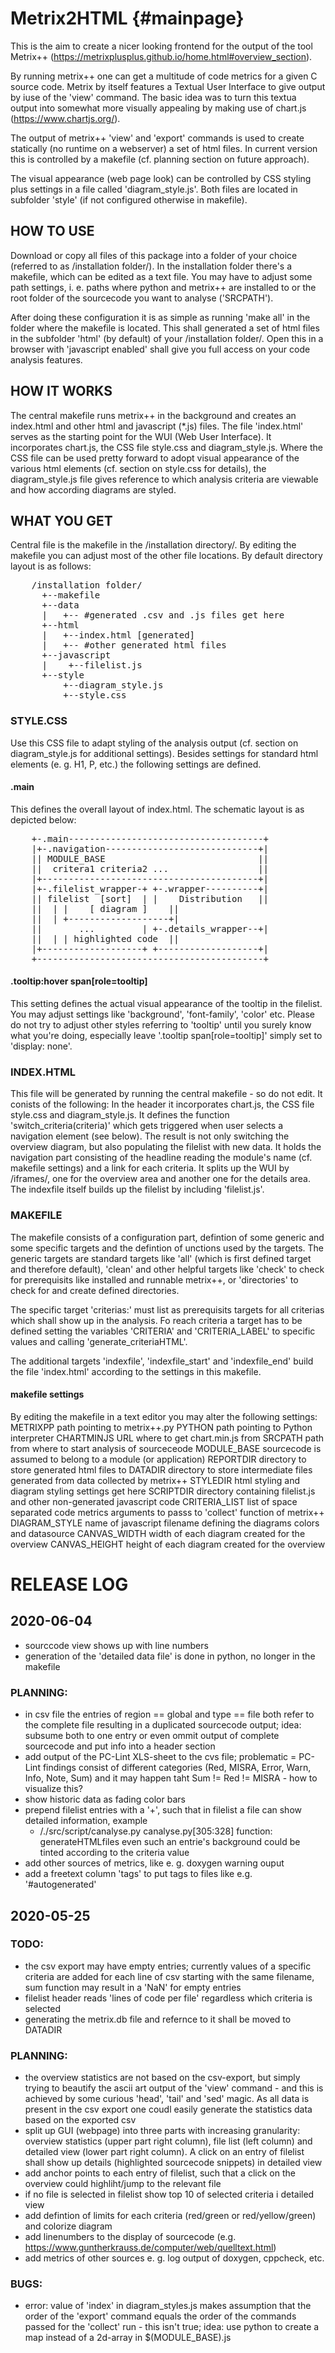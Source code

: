 # Metrix2HTML  {#mainpage}
This is the aim to create a nicer looking frontend for the output of the tool Metrix++ (https://metrixplusplus.github.io/home.html#overview_section).

By running metrix++ one can get a multitude of code metrics for a given C source code. Metrix by itself features a Textual User Interface to give output by iuse of the 'view' command. The basic idea was to turn this textua output into somewhat more visually appealing by making use of chart.js (https://www.chartjs.org/).

The output of metrix++ 'view' and 'export' commands is used to create statically (no runtime on a webserver) a set of html files. In current version this is controlled by a makefile (cf. planning section on future approach). 

The visual appearance (web page look) can be controlled by CSS styling plus settings in a file called 'diagram_style.js'. Both files are located in subfolder 'style' (if not configured otherwise in makefile).

## HOW TO USE
Download or copy all files of this package into a folder of your choice (referred to as /installation folder/). In the installation folder there's a makefile, which can be edited as a text file. You may have to adjust some path settings, i. e. paths where python and metrix++ are installed to or the root folder of the sourcecode you want to analyse ('SRCPATH').

After doing these configuration it is as simple as running 'make all' in the folder where the makefile is located. This shall generated a set of html files in the subfolder 'html' (by default) of your /installation folder/. Open this in a browser with 'javascript enabled' shall give you full access on your code analysis features.

## HOW IT WORKS
The central makefile runs metrix++ in the background and creates an index.html and other html and javascript (*.js) files. The file 'index.html' serves as the starting point for the WUI (Web User Interface). It incorporates chart.js, the CSS file style.css and diagram_style.js. Where the CSS file can be used pretty forward to adopt visual appearance of the various html elements (cf. section on style.css for details), the diagram_style.js file gives reference to which analysis criteria are viewable and how according diagrams are styled.

## WHAT YOU GET
Central file is the makefile in the /installation directory/. By editing the makefile you can adjust most of the other file locations. By default directory layout is as follows:
<pre>
    /installation folder/
      +--makefile
      +--data
      |   +-- #generated .csv and .js files get here
      +--html
      |   +--index.html [generated]
      |   +-- #other generated html files
      +--javascript
      |    +--filelist.js
      +--style
          +--diagram_style.js
          +--style.css
</pre>

### STYLE.CSS
Use this CSS file to adapt styling of the analysis output (cf. section on diagram_style.js for additional settings). Besides settings for standard html elements (e. g. H1, P, etc.) the following settings are defined. 

#### .main
This defines the overall layout of index.html. The schematic layout is as depicted below:
<pre>
    +-.main-------------------------------------+
    |+-.navigation-----------------------------+|
    || MODULE_BASE                             ||
    ||  critera1 criteria2 ...                 ||
    |+-----------------------------------------+|
    |+-.filelist_wrapper-+ +-.wrapper----------+|
    || filelist  [sort]  | |    Distribution   ||
    || <filelist entry1> | |    [ diagram ]    ||
    || <filelist entry2> | +-------------------+|
    ||       ...         | +-.details_wrapper--+|
    || <filelist entryN> | | highlighted code  ||
    |+-------------------+ +-------------------+|
    +-------------------------------------------+
</pre>

#### .tooltip:hover span[role=tooltip]
This setting defines the actual visual appearance of the tooltip in the filelist. You may adjust settings like 'background', 'font-family', 'color' etc. Please do not try to adjust other styles referring to 'tooltip' until you surely know what you're doing, especially leave '.tooltip span[role=tooltip]' simply set to 'display: none'.

### INDEX.HTML
This file will be generated by running the central makefile - so do not edit. It conists of the following:
In the header it incorporates chart.js, the CSS file style.css and diagram_style.js. It defines the function 'switch_criteria(criteria)' which gets triggered when user selects a navigation element (see below). The result is not only switching the overview diagram, but also populating the filelist with new data.
It holds the navigation part consisting of the headline reading the module's name (cf. makefile settings) and a link for each criteria.
It splits up the WUI by /iframes/, one for the overview area and another one for the details area. The indexfile itself builds up the filelist by including 'filelist.js'.

### MAKEFILE
The makefile consists of a configuration part, defintion of some generic and some specific targets and the defintion of unctions used by the targets. The generic targets are standard targets like 'all' (which is first defined target and therefore default), 'clean' and other helpful targets like 'check' to check for prerequisits like installed and runnable metrix++, or 'directories' to check for and create defined directories.

The specific target 'criterias:' must list as prerequisits targets for all criterias which shall show up in the analysis. Fo reach criteria a target has to be defined setting the variables 'CRITERIA' and 'CRITERIA_LABEL' to specific values and calling 'generate_criteriaHTML'.

The additional targets 'indexfile', 'indexfile_start' and 'indexfile_end' build the file 'index.html' according to the settings in this makefile.

#### makefile settings
By editing the makefile in a text editor you may alter the following settings:
METRIXPP        path pointing to metrix++.py
PYTHON          path pointing to Python interpreter
CHARTMINJS      URL where to get chart.min.js from
SRCPATH         path from where to start analysis of sourceceode
MODULE_BASE     sourcecode is assumed to belong to a module (or application)
REPORTDIR       directory to store generated html files to 
DATADIR         directory to store intermediate files generated from data collected by metrix++
STYLEDIR        html styling and diagram styling settings get here
SCRIPTDIR       directory containing filelist.js and other non-generated javascript code
CRITERIA_LIST   list of space separated code metrics arguments to passs to 'collect' function of metrix++ DIAGRAM_STYLE   name of javascript filename defining the diagrams colors and datasource
CANVAS_WIDTH    width of each diagram created for the overview
CANVAS_HEIGHT   height of each diagram created for the overview

# RELEASE LOG

## 2020-06-04
- sourccode view shows up with line numbers
- generation of the 'detailed data file' is done in python, no longer in the makefile

### PLANNING:
- in csv file the entries of region == global and type == file both refer to the complete file resulting in a duplicated sourcecode output; idea: subsume both to one entry or even ommit output of complete sourcecode and put info into a header section
- add output of the PC-Lint XLS-sheet to the cvs file; problematic = PC-Lint findings consist of different categories (Red, MISRA, Error, Warn, Info, Note, Sum) and it may happen taht Sum != Red != MISRA - how to visualize this?
- show historic data as fading color bars
- prepend filelist entries with a '+', such that in filelist a file can show detailed information, example
     + /./src/script/canalyse.py
       canalyse.py[305:328] function: generateHTMLfiles
  even such an entrie's background could be tinted according to the criteria value
- add other sources of metrics, like e. g. doxygen warning ouput
- add a freetext column 'tags' to put tags to files like e.g. '#autogenerated'

## 2020-05-25

### TODO:
- the csv export may have empty entries; currently values of a specific criteria are added for each line 
  of csv starting with the same filename, sum function may result in a 'NaN' for empty entries
- filelist header reads 'lines of code per file' regardless which criteria is selected
- generating the metrix.db file and refernce to it shall be moved to DATADIR

### PLANNING:
- the overview statistics are not based on the csv-export, but simply trying to beautify the ascii art 
  output of the 'view' command - and this is achieved by some curious 'head', 'tail' and 'sed' magic. As all data is present in the csv export one coudl easily generate the statistics data based on the exported csv
- split up GUI (webpage) into three parts with increasing granularity: overview statistics (upper part 
  right column), file list (left column) and detailed view (lower part right column). A click on an entry of filelist shall show up details (highlighted sourcecode snippets) in detailed view
- add anchor points to each entry of filelist, such that a click on the overview could highliht/jump to 
  the relevant file
- if no file is selected in filelist show top 10 of selected criteria i detailed view
- add defintion of limits for each criteria (red/green or red/yellow/green) and colorize diagram 
- add linenumbers to the display of sourcecode (e.g. https://www.guntherkrauss.de/computer/web/quelltext.html)
- add metrics of other sources e. g. log output of doxygen, cppcheck, etc.

### BUGS:
- error: value of 'index' in diagram_styles.js makes assumption that the order of the 'export' command 
  equals the order of the commands passed for the 'collect' run - this isn't true; idea: use python to create a map instead of a 2d-array in $(MODULE_BASE).js
